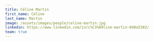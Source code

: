 ```yaml
---
title: Céline Martin
first_name: Céline
last_name: Martin
image: /assets/images/people/celine-martin.jpg
linkedin: https://www.linkedin.com/in/c%C3%A9line-martin-048a5382/
team: true
---
```

